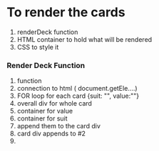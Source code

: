 
# To render the cards
1. renderDeck function
2. HTML container to hold what will be rendered
3. CSS to style it


### Render Deck Function
1. function
2. connection to html ( document.getEle....)
3. FOR loop for each card {suit: "", value:""}
4. overall div for whole card
5. container for value
6. container for suit
7. append them to the card div
8. card div appends to #2
9. 
